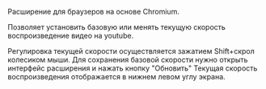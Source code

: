 Расширение для браузеров на основе Chromium.

Позволяет установить базовую или менять текущую скорость воспроизведение видео на youtube.

Регулировка текущей скорости осуществляется зажатием Shift+скрол колесиком мыши.
Для сохранения базовой скорости нужно открыть интерфейс расширения и нажать кнопку "Обновить"
Текущая скорость воспроизведения отображается в нижнем левом углу экрана.
